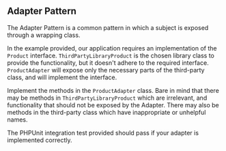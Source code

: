 Adapter Pattern
---------------

The Adapter Pattern is a common pattern in which a subject is exposed through a wrapping class.

In the example provided, our application requires an implementation of the `Product` interface.
`ThirdPartyLibraryProduct` is the chosen library class to provide the functionality, but it doesn't adhere to the
required interface.  `ProductAdapter` will expose only the necessary parts of the third-party class, and will implement
the interface.

Implement the methods in the `ProductAdapter` class.  Bare in mind that there may be methods in
`ThirdPartyLibraryProduct` which are irrelevant, and functionality that should not be exposed by the Adapter.  There
may also be methods in the third-party class which have inappropriate or unhelpful names.

The PHPUnit integration test provided should pass if your adapter is implemented correctly.
